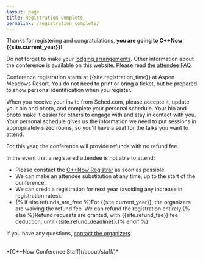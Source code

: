 ```yaml
---
layout: page
title: Registration Complete
permalink: /registration_complete/
---
```


Thanks for registering and congratulations, **you are going to C++Now {{site.current_year}}!**


Do not forget to make your [lodging arrangements](/location/lodging/). Other information about the conference is available on this website. Please read [the attendee FAQ](/about/faq/#attendee-faq).

Conference registration starts at {{site.registration_time}} at Aspen Meadows Resort. You do not need to print or bring a ticket, but be prepared to show personal identification when you register.

When you receive your invite from Sched.com, please accepte it, update your bio and photo, and complete your personal schedule. Your bio and photo make it easier for others to engage with and stay in contact with you. Your personal schedule gives us the information we need to put sessions in appropriately sized rooms, so you'll have a seat for the talks you want to attend.

For this year, the conference will provide refunds with no refund fee.

In the event that a registered attendee is not able to attend:
* Please constact the [C++Now Registrar](mailto:registrar@cppnow.org) as soon as possible.
* We can make an attendee substitution at any time, up to the start of the conference.
* We can credit a registration for next year (avoiding any increase in registration rates).
* {% if site.refunds_are_free %}For {{site.current_year}}, the organizers are waiving the refund fee. We can refund the registration entirely.{% else %}Refund requests are granted, with {{site.refund_fee}} fee deduction, until {{site.refund_deadline}}.{% endif %}

If you have any questions, [contact the organizers](/about/contact/).

<br>
*[C++Now Conference Staff](/about/staff/)*
